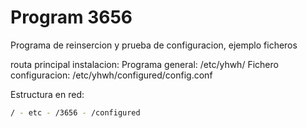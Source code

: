 # Program 3656

Programa de reinsercion y prueba de configuracion, ejemplo ficheros

routa principal instalacion:
Programa general: /etc/yhwh/
Fichero configuracion: /etc/yhwh/configured/config.conf


Estructura en red:
```bash
/ - etc - /3656 - /configured
```